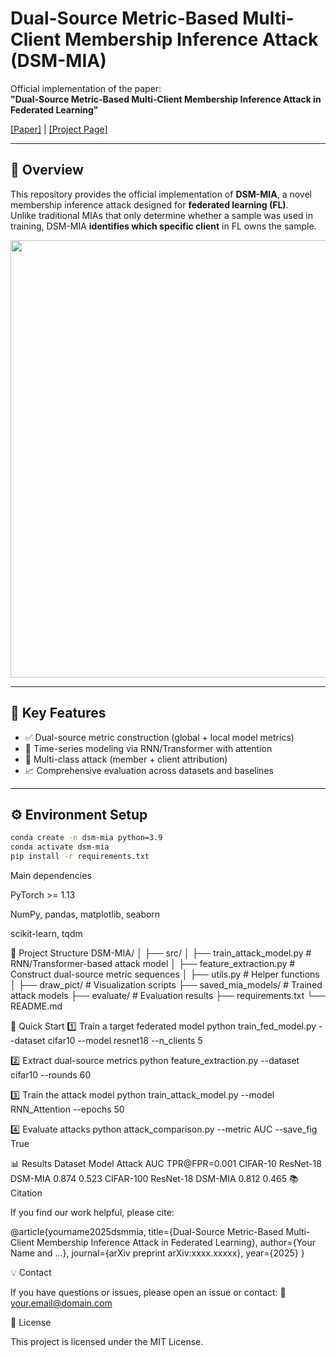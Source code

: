 # Dual-Source Metric-Based Multi-Client Membership Inference Attack (DSM-MIA)

Official implementation of the paper:  
**"Dual-Source Metric-Based Multi-Client Membership Inference Attack in Federated Learning"**

[[Paper]](https://arxiv.org/abs/xxxx.xxxxx) | [[Project Page]](https://github.com/yourname/DSM-MIA)

---

## 🌟 Overview

This repository provides the official implementation of **DSM-MIA**, a novel membership inference attack designed for **federated learning (FL)**.  
Unlike traditional MIAs that only determine whether a sample was used in training, DSM-MIA **identifies which specific client** in FL owns the sample.

<p align="center">
  <img src="assets/framework.png" width="700"/>
</p>

---

## 🧩 Key Features
- ✅ Dual-source metric construction (global + local model metrics)  
- 🔄 Time-series modeling via RNN/Transformer with attention  
- 🧮 Multi-class attack (member + client attribution)  
- 📈 Comprehensive evaluation across datasets and baselines  

---

## ⚙️ Environment Setup

```bash
conda create -n dsm-mia python=3.9
conda activate dsm-mia
pip install -r requirements.txt
```
Main dependencies

PyTorch >= 1.13

NumPy, pandas, matplotlib, seaborn

scikit-learn, tqdm

📂 Project Structure
DSM-MIA/
│
├── src/
│   ├── train_attack_model.py      # RNN/Transformer-based attack model
│   ├── feature_extraction.py      # Construct dual-source metric sequences
│   ├── utils.py                   # Helper functions
│
├── draw_pict/                     # Visualization scripts
├── saved_mia_models/              # Trained attack models
├── evaluate/                      # Evaluation results
├── requirements.txt
└── README.md

🚀 Quick Start
1️⃣ Train a target federated model
python train_fed_model.py --dataset cifar10 --model resnet18 --n_clients 5

2️⃣ Extract dual-source metrics
python feature_extraction.py --dataset cifar10 --rounds 60

3️⃣ Train the attack model
python train_attack_model.py --model RNN_Attention --epochs 50

4️⃣ Evaluate attacks
python attack_comparison.py --metric AUC --save_fig True

📊 Results
Dataset	Model	Attack	AUC	TPR@FPR=0.001
CIFAR-10	ResNet-18	DSM-MIA	0.874	0.523
CIFAR-100	ResNet-18	DSM-MIA	0.812	0.465
📚 Citation

If you find our work helpful, please cite:

@article{yourname2025dsmmia,
  title={Dual-Source Metric-Based Multi-Client Membership Inference Attack in Federated Learning},
  author={Your Name and ...},
  journal={arXiv preprint arXiv:xxxx.xxxxx},
  year={2025}
}

💡 Contact

If you have questions or issues, please open an issue or contact:
📧 your.email@domain.com

📜 License

This project is licensed under the MIT License.
